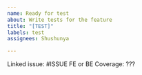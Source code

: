 ```yaml
---
name: Ready for test
about: Write tests for the feature
title: "[TEST]"
labels: test
assignees: Shushunya

---
```


Linked issue: #ISSUE
FE or BE
Coverage: ???
